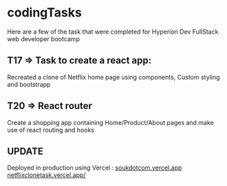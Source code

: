 # codingTasks
Here are a few of the task that were completed for Hyperion Dev FullStack web developer bootcamp

## T17 => Task to create a react app:
Recreated a clone of Netflix home page using components, Custom styling and bootstrapp 

## T20 => React router
Create a shopping app containing Home/Product/About pages and make use of react routing and hooks 

## UPDATE
Deployed in production using Vercel :
[soukdotcom.vercel.app](https://soukdotcom.vercel.app/)
[netflixclonetask.vercel.app/](https://netflixclonetask.vercel.app/)
